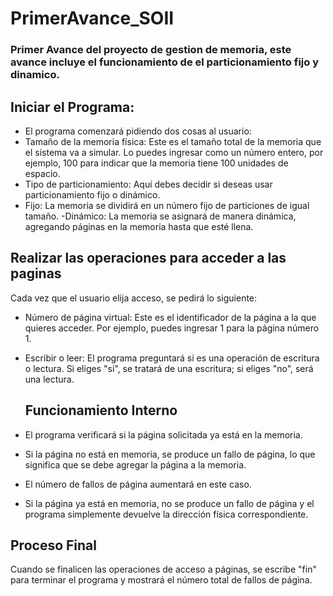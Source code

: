 # PrimerAvance_SOII
### Primer Avance del proyecto de gestion de memoria, este avance incluye el funcionamiento de el particionamiento fijo y dinamico.

## Iniciar el Programa:

- El programa comenzará pidiendo dos cosas al usuario:
- Tamaño de la memoria física: Este es el tamaño total de la memoria que el sistema va a simular. Lo puedes ingresar como un número entero, por ejemplo, 100 para indicar que la memoria tiene 100 unidades de espacio.
- Tipo de particionamiento: Aquí debes decidir si deseas usar particionamiento fijo o dinámico.
- Fijo: La memoria se dividirá en un número fijo de particiones de igual tamaño.
-Dinámico: La memoria se asignará de manera dinámica, agregando páginas en la memoria hasta que esté llena.

## Realizar las operaciones para acceder a las paginas

Cada vez que el usuario elija acceso, se pedirá lo siguiente:
- Número de página virtual: Este es el identificador de la página a la que quieres acceder. Por ejemplo, puedes ingresar 1 para la página número 1.
- Escribir o leer: El programa preguntará si es una operación de escritura o lectura. Si eliges "si", se tratará de una escritura; si eliges "no", será una lectura.

  ## Funcionamiento Interno
- El programa verificará si la página solicitada ya está en la memoria.
- Si la página no está en memoria, se produce un fallo de página, lo que significa
que se debe agregar la página a la memoria.
- El número de fallos de página aumentará en este caso.
- Si la página ya está en memoria, no se produce un fallo de página y el programa
simplemente devuelve la dirección física correspondiente.

## Proceso Final

Cuando se finalicen las operaciones de acceso a páginas, se escribe "fin" para
terminar el programa y mostrará el número total de fallos de página.



